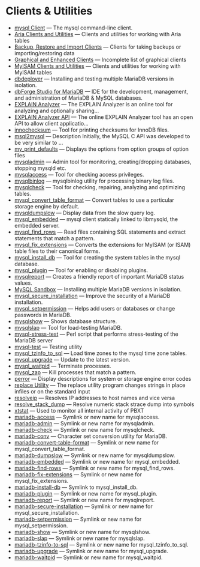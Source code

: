 # Clients &amp; Utilities

- [mysql Client](/clients-utilities/mysql-client/) — The mysql command-line client.
- [Aria Clients and Utilities](/clients-utilities/aria-clients-and-utilities/) — Clients and utilities for working with Aria tables
- [Backup, Restore and Import Clients](/clients-utilities/backup-restore-and-import-clients/) — Clients for taking backups or importing/restoring data
- [Graphical and Enhanced Clients](/clients-utilities/graphical-and-enhanced-clients/) — Incomplete list of graphical clients
- [MyISAM Clients and Utilities](/clients-utilities/myisam-clients-and-utilities/) — Clients and utilities for working with MyISAM tables
- [dbdeployer](/clients-utilities/dbdeployer/) — Installing and testing multiple MariaDB versions in isolation.
- [dbForge Studio for MariaDB](/clients-utilities/clients-utilities-dbforge-studio-for-mariadb/) — IDE for the development, management, and administration of MariaDB & MySQL databases.
- [EXPLAIN Analyzer](/clients-utilities/explain-analyzer/) — The EXPLAIN Analyzer is an online tool for analyzing and optionally sharing...
- [EXPLAIN Analyzer API](/clients-utilities/explain-analyzer-api/) — The online EXPLAIN Analyzer tool has an open API to allow client applicatio...
- [innochecksum](/clients-utilities/innochecksum/) — Tool for printing checksums for InnoDB files.
- [msql2mysql](/clients-utilities/msql2mysql/) — Description
Initially, the MySQL C API was developed to be very similar to ...
- [my_print_defaults](/clients-utilities/my_print_defaults/) — Displays the options from option groups of option files
- [mysqladmin](/clients-utilities/mysqladmin/) — Admin tool for monitoring, creating/dropping databases, stopping mysqld etc.
- [mysqlaccess](/clients-utilities/mysqlaccess/) — Tool for checking access privileges.
- [mysqlbinlog](/clients-utilities/mysqlbinlog/) — mysqlbinlog utility for processing binary log files.
- [mysqlcheck](/sql-statements-structure/sql-statements/table-statements/mysqlcheck/) — Tool for checking, repairing, analyzing and optimizing tables.
- [mysql_convert_table_format](/clients-utilities/mysql_convert_table_format/) — Convert tables to use a particular storage engine by default.
- [mysqldumpslow](/clients-utilities/mysqldumpslow/) — Display data from the slow query log.
- [mysql_embedded](/clients-utilities/mysql_embedded/) — mysql client statically linked to libmysqld, the embedded server.
- [mysql_find_rows](/clients-utilities/mysql_find_rows/) — Read files containing SQL statements and extract statements that match a pattern.
- [mysql_fix_extensions](/clients-utilities/mysql_fix_extensions/) — Converts the extensions for MyISAM (or ISAM) table files to their canonical forms.
- [mysql_install_db](/clients-utilities/mysql_install_db/) — Tool for creating the system tables in the mysql database.
- [mysql_plugin](/clients-utilities/mysql_plugin/) — Tool for enabling or disabling plugins.
- [mysqlreport](/clients-utilities/mysqlreport/) — Creates a friendly report of important MariaDB status values.
- [MySQL Sandbox](/clients-utilities/mysql-sandbox/) — Installing multiple MariaDB versions in isolation.
- [mysql_secure_installation](/clients-utilities/mysql_secure_installation/) — Improve the security of a MariaDB installation.
- [mysql_setpermission](/clients-utilities/mysql_setpermission/) — Helps add users or databases or change passwords in MariaDB.
- [mysqlshow](/clients-utilities/mysqlshow/) — Shows database structure.
- [mysqlslap](/clients-utilities/mysqlslap/) — Tool for load-testing MariaDB.
- [mysql-stress-test](/clients-utilities/mysql-stress-test/) — Perl script that performs stress-testing of the MariaDB server
- [mysql-test](/clients-utilities/mysqltest/) — Testing utility
- [mysql_tzinfo_to_sql](/clients-utilities/mysql_tzinfo_to_sql/) — Load time zones to the mysql time zone tables.
- [mysql_upgrade](/sql-statements-structure/sql-statements/table-statements/mysql_upgrade/) — Update to the latest version.
- [mysql_waitpid](/clients-utilities/mysql_waitpid/) — Terminate processes.
- [mysql_zap](/clients-utilities/mysql_zap/) — Kill processes that match a pattern.
- [perror](/clients-utilities/perror/) — Display descriptions for system or storage engine error codes
- [replace Utility](/clients-utilities/replace-utility/) — The replace utility program changes strings in place infiles or on the standard input
- [resolveip](/clients-utilities/resolveip/) — Resolves IP addresses to host names and vice versa
- [resolve_stack_dump](/clients-utilities/resolve_stack_dump/) — Resolve numeric stack strace dump into symbols
- [xtstat](/clients-utilities/xtstat/) — Used to monitor all internal activity of PBXT
- [mariadb-access](/clients-utilities/mariadb-access/) — Symlink or new name for mysqlaccess.
- [mariadb-admin](/clients-utilities/mariadb-admin/) — Symlink or new name for mysqladmin.
- [mariadb-check](/clients-utilities/mariadb-check/) — Symlink or new name for mysqlcheck.
- [mariadb-conv](/clients-utilities/mariadb-conv/) — Character set conversion utility for MariaDB.
- [mariadb-convert-table-format](/clients-utilities/mariadb-convert-table-format/) — Symlink or new name for mysql_convert_table_format.
- [mariadb-dumpslow](/clients-utilities/mariadb-dumpslow/) — Symlink or new name for mysqldumpslow.
- [mariadb-embedded](/clients-utilities/mariadb-embedded/) — Symlink or new name for mysql_embedded.
- [mariadb-find-rows](/clients-utilities/mariadb-find-rows/) — Symlink or new name for mysql_find_rows.
- [mariadb-fix-extensions](/clients-utilities/mariadb-fix-extensions/) — Symlink or new name for mysql_fix_extensions.
- [mariadb-install-db](/clients-utilities/mariadb-install-db/) — Symlink to mysql_install_db.
- [mariadb-plugin](/clients-utilities/mariadb-plugin/) — Symlink or new name for mysql_plugin.
- [mariadb-report](/clients-utilities/mariadb-report/) — Symlink or new name for mysqlreport.
- [mariadb-secure-installation](/clients-utilities/mariadb-secure-installation/) — Symlink or new name for mysql_secure_installation.
- [mariadb-setpermission](/clients-utilities/mariadb-setpermission/) — Symlink or new name for mysql_setpermission.
- [mariadb-show](/clients-utilities/mariadb-show/) — Symlink or new name for mysqlshow.
- [mariadb-slap](/clients-utilities/mariadb-slap/) — Symlink or new name for mysqlslap.
- [mariadb-tzinfo-to-sql](/clients-utilities/mariadb-tzinfo-to-sql/) — Symlink or new name for mysql_tzinfo_to_sql.
- [mariadb-upgrade](/clients-utilities/mariadb-upgrade/) — Symlink or new name for mysql_upgrade.
- [mariadb-waitpid](/clients-utilities/mariadb-waitpid/) — Symlink or new name for mysql_waitpid.